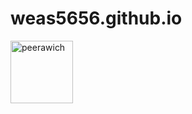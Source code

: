 # weas5656.github.io
<img src="/assets/img/peerawich.jpg" alt="peerawich" style="height: 100px; width:100px;"/>
